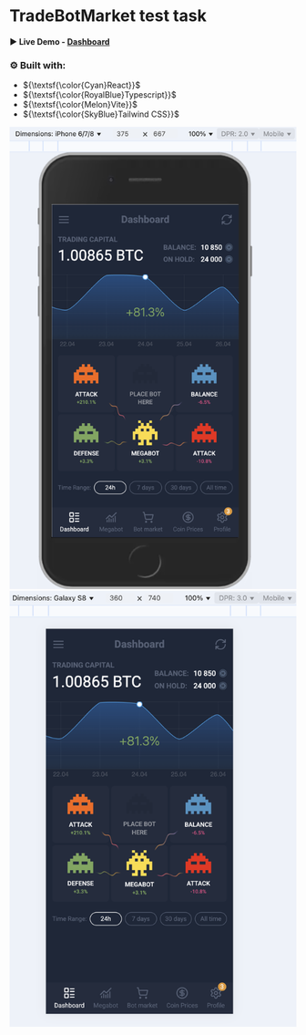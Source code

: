 # TradeBotMarket test task

#### ▶️ Live Demo - [Dashboard](https://knyazweb.github.io/tradebotmarket-task/) 

### ⚙️ Built with:

* ${\textsf{\color{Cyan}React}}$
* ${\textsf{\color{RoyalBlue}Typescript}}$
* ${\textsf{\color{Melon}Vite}}$
* ${\textsf{\color{SkyBlue}Tailwind CSS}}$

![Iphone 6S](./iphone6.png)
![Galaxy S8](./galaxyS8.png)
